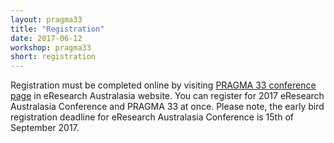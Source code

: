```yaml
---
layout: pragma33
title: "Registration"
date: 2017-06-12
workshop: pragma33
short: registration
---
```


Registration must be completed online by visiting [PRAGMA 33 conference page](https://conference.eresearch.edu.au/pragma-33/) in eResearch Australasia website. You can register for 2017 eResearch Australasia Conference and PRAGMA 33 at once. Please note, the early bird registration deadline for eResearch Australasia Conference is 15th of September 2017.  

